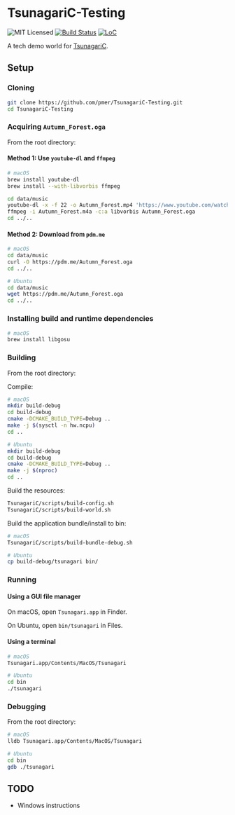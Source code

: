 # TsunagariC-Testing

![MIT Licensed](https://img.shields.io/github/license/pmer/TsunagariC-Testing.svg)
[![Build Status](https://travis-ci.org/pmer/TsunagariC-Testing.svg?branch=master)](https://travis-ci.org/pmer/TsunagariC-Testing)
[![LoC](https://tokei.rs/b1/github/pmer/TsunagariC-Testing)](https://github.com/Aaronepower/tokei)

A tech demo world for [TsunagariC](https://github.com/pmer/TsunagariC).

## Setup

### Cloning

```bash
git clone https://github.com/pmer/TsunagariC-Testing.git
cd TsunagariC-Testing
```

### Acquiring `Autumn_Forest.oga`

From the root directory:

#### Method 1: Use `youtube-dl` and `ffmpeg`

```bash
# macOS
brew install youtube-dl
brew install --with-libvorbis ffmpeg
```

```bash
cd data/music
youtube-dl -x -f 22 -o Autumn_Forest.mp4 'https://www.youtube.com/watch?v=v2qOllkxwiw'
ffmpeg -i Autumn_Forest.m4a -c:a libvorbis Autumn_Forest.oga
cd ../..
```

#### Method 2: Download from `pdm.me`

```bash
# macOS
cd data/music
curl -O https://pdm.me/Autumn_Forest.oga
cd ../..
```

```bash
# Ubuntu
cd data/music
wget https://pdm.me/Autumn_Forest.oga
cd ../..
```

### Installing build and runtime dependencies

```bash
# macOS
brew install libgosu
```

### Building

From the root directory:

Compile:

```bash
# macOS
mkdir build-debug
cd build-debug
cmake -DCMAKE_BUILD_TYPE=Debug ..
make -j $(sysctl -n hw.ncpu)
cd ..
```

```bash
# Ubuntu
mkdir build-debug
cd build-debug
cmake -DCMAKE_BUILD_TYPE=Debug ..
make -j $(nproc)
cd ..
```

Build the resources:

```bash
TsunagariC/scripts/build-config.sh
TsunagariC/scripts/build-world.sh
```

Build the application bundle/install to bin:

```bash
# macOS
TsunagariC/scripts/build-bundle-debug.sh
```

```bash
# Ubuntu
cp build-debug/tsunagari bin/
```

### Running

#### Using a GUI file manager

On macOS, open `Tsunagari.app` in Finder.

On Ubuntu, open `bin/tsunagari` in Files.

#### Using a terminal

```bash
# macOS
Tsunagari.app/Contents/MacOS/Tsunagari
```

```bash
# Ubuntu
cd bin
./tsunagari
```

### Debugging

From the root directory:

```bash
# macOS
lldb Tsunagari.app/Contents/MacOS/Tsunagari
```

```bash
# Ubuntu
cd bin
gdb ./tsunagari
```

## TODO

- Windows instructions
